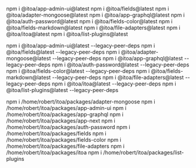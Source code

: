 npm i @itoa/app-admin-ui@latest 
npm i @itoa/fields@latest 
npm i @itoa/adapter-mongoose@latest 
npm i @itoa/app-graphql@latest 
npm i @itoa/auth-password@latest 
npm i @itoa/fields-color@latest 
npm i @itoa/fields-markdown@latest 
npm i @itoa/file-adapters@latest 
npm i @itoa/itoa@latest 
npm i @itoa/list-plugins@latest 

npm i @itoa/app-admin-ui@latest --legacy-peer-deps
npm i @itoa/fields@latest --legacy-peer-deps
npm i @itoa/adapter-mongoose@latest --legacy-peer-deps
npm i @itoa/app-graphql@latest --legacy-peer-deps
npm i @itoa/auth-password@latest --legacy-peer-deps
npm i @itoa/fields-color@latest --legacy-peer-deps
npm i @itoa/fields-markdown@latest --legacy-peer-deps
npm i @itoa/file-adapters@latest --legacy-peer-deps
npm i @itoa/itoa@latest --legacy-peer-deps
npm i @itoa/list-plugins@latest --legacy-peer-deps



npm i /home/robert/itoa/packages/adapter-mongoose
npm i /home/robert/itoa/packages/app-admin-ui
npm i /home/robert/itoa/packages/app-graphql
npm i /home/robert/itoa/packages/app-next
npm i /home/robert/itoa/packages/auth-password
npm i /home/robert/itoa/packages/fields
npm i /home/robert/itoa/packages/fields-color
npm i /home/robert/itoa/packages/file-adapters
npm i /home/robert/itoa/packages/itoa
npm i /home/robert/itoa/packages/list-plugins